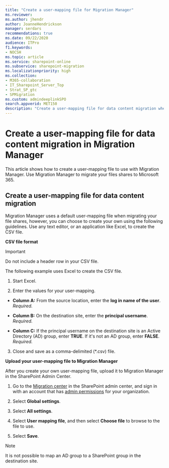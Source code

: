```yaml
---
title: "Create a user-mapping file for Migration Manager"
ms.reviewer: 
ms.author: jhendr
author: JoanneHendrickson
manager: serdars
recommendations: true
ms.date: 09/22/2020
audience: ITPro
f1.keywords:
- NOCSH
ms.topic: article
ms.service: sharepoint-online
ms.subservice: sharepoint-migration
ms.localizationpriority: high
ms.collection: 
- M365-collaboration
- IT_Sharepoint_Server_Top
- Strat_SP_gtc
- SPMigration
ms.custom: admindeeplinkSPO
search.appverid: MET150
description: "Create a user-mapping file for data content migration when using Migration Manager"
---
```


# Create a user-mapping file for data content migration in Migration Manager

This article shows how to create a user-mapping file to use with Migration Manager.  Use Migration Manager to migrate your files shares to Microsoft 365.
  
  
## Create a user-mapping file for data content migration

Migration Manager uses a default user-mapping file when migrating your file shares, however, you can choose to create your own using the following guidelines. Use any text editor, or an application like Excel, to create the CSV file.
  
 **CSV file format**


> [!IMPORTANT]
> Do not include a header row in your CSV file. 
  
  
The following example uses Excel to create the CSV file.
  
1. Start Excel.
    
2. Enter the values for your user-mapping.
    
  - **Column A:** From the source location, enter the **log in name of the user**.  *Required.* 
    
  - **Column B:** On the destination site, enter the **principal username**.  *Required.* 
    
  - **Column C:** If the principal username on the destination site is an Active Directory (AD) group, enter **TRUE**. If it's not an AD group, enter **FALSE**.  *Required.* 
    
3. Close and save as a comma-delimited (\*.csv) file.
    
 **Upload your user-mapping file to Migration Manager**
  
After you create your own user-mapping file, upload it to Migration Manager in the SharePoint Admin Center.
  
1. Go to the <a href="https://go.microsoft.com/fwlink/?linkid=2185075" target="_blank">Migration center</a> in the SharePoint admin center, and sign in with an account that has [admin permissions](/sharepoint/sharepoint-admin-role) for your organization.

2. Select **Global settings**.

3. Select **All settings**.

4. Select **User mapping file**, and then select **Choose file** to browse to the file to use.

5. Select **Save**.

>[!Note]
> It is not possible to map an AD group to a SharePoint group in the destination site.
